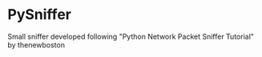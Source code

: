 # PySniffer
Small sniffer developed following "Python Network Packet Sniffer Tutorial" by thenewboston
